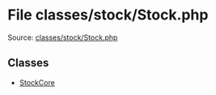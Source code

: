 File classes/stock/Stock.php
=========

Source: [classes/stock/Stock.php](https://github.com/PrestaShop/PrestaShop/blob/1.6.0.3/classes/stock/Stock.php)


Classes
-------

* [StockCore](class.StockCore.md)

